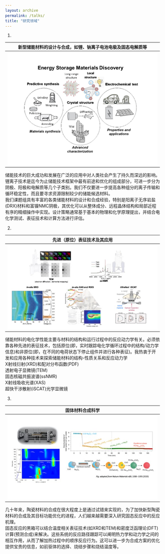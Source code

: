 ```yaml
---
layout: archive
permalink: /talks/
title: "研究领域"
---
```


1. 

|新型储能材料的设计与合成，如锂、钠离子电池电极及固态电解质等|
|:-------:|
|![ESMD.png](/images/ESMD.png)|

   储能技术的巨大成功和发展在广泛的应用中对人类社会产生了持久而深远的影响。锂离子技术是迄今为止储能技术框架中最有前途和优化的组成部分，可进一步分为阴极、阳极和电解质等几个子类别。我们不仅要进一步提高各种组分的离子传输和循环稳定性，而且要寻求资源限制较少的储能候选材料。<br>
   我们课题组具有丰富的各类储能材料的设计和合成经验，特别是阳离子无序岩盐(DRX)材料和富镍NMC阴极，其优化可以从整体成分、远程晶体结构和局部近程有序的精细操作中实现。设计策略通常基于基本的物理和化学原理提出，并结合电化学测试、表征技术和计算方法进行评估。
   
2. 

|先进（原位）表征技术及其应用 |
|:-------:|
|![characterization.jpg](/images/characterization.jpg)|

储能材料的电化学性能主要与材料的结构和运行过程中的反应动力学有关。必须依靠各种先进的表征技术，包括原位(即，实时跟踪电化学循环过程中的结构/动力学信息)和非原位(即，在不同的电荷状态下停止组件并进行各种表征)。我热衷于开发和应用各种技术来探索储能材料的结构-性质关系和反应动力学<br>
X射线衍射(XRD)和配对分布函数(PDF)<br>
透射电子显微镜(TEM)<br>
固态核磁共振波谱(ssNMR)<br>
X射线吸收光谱(XAS)<br>
超快干涉散射(iSCAT)光学显微镜

3.

| 固体材料合成科学|
|:-------:|
|![synthesis.jpg](/images/synthesis.jpg)|

几十年来，陶瓷材料的合成在很大程度上是通过试错来实现的，为了加快新型陶瓷材料的合成及其目标功能优化的进程，人们越来越需要深入研究固态反应中的反应机理。<br>
固态反应的黑箱可以结合温度相关表征技术(如XRD和TEM)和密度泛函理论(DFT)计算(预测合成)来解决。这些系统的反应路径跟踪可以阐明热力学和动力学之间的相互作用，从而了解加热过程中的顺序反应行为。这可以进一步为合成方案的优化提供宝贵的信息，如前驱体的选择、烧结步骤和烧结温度等。








